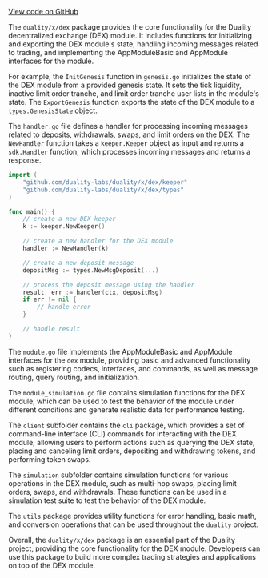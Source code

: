 [View code on GitHub](https://github.com/duality-labs/duality/utodoc/docs/json/x/dex)

The `duality/x/dex` package provides the core functionality for the Duality decentralized exchange (DEX) module. It includes functions for initializing and exporting the DEX module's state, handling incoming messages related to trading, and implementing the AppModuleBasic and AppModule interfaces for the module.

For example, the `InitGenesis` function in `genesis.go` initializes the state of the DEX module from a provided genesis state. It sets the tick liquidity, inactive limit order tranche, and limit order tranche user lists in the module's state. The `ExportGenesis` function exports the state of the DEX module to a `types.GenesisState` object.

The `handler.go` file defines a handler for processing incoming messages related to deposits, withdrawals, swaps, and limit orders on the DEX. The `NewHandler` function takes a `keeper.Keeper` object as input and returns a `sdk.Handler` function, which processes incoming messages and returns a response.

```go
import (
    "github.com/duality-labs/duality/x/dex/keeper"
    "github.com/duality-labs/duality/x/dex/types"
)

func main() {
    // create a new DEX keeper
    k := keeper.NewKeeper()

    // create a new handler for the DEX module
    handler := NewHandler(k)

    // create a new deposit message
    depositMsg := types.NewMsgDeposit(...)

    // process the deposit message using the handler
    result, err := handler(ctx, depositMsg)
    if err != nil {
        // handle error
    }

    // handle result
}
```

The `module.go` file implements the AppModuleBasic and AppModule interfaces for the `dex` module, providing basic and advanced functionality such as registering codecs, interfaces, and commands, as well as message routing, query routing, and initialization.

The `module_simulation.go` file contains simulation functions for the DEX module, which can be used to test the behavior of the module under different conditions and generate realistic data for performance testing.

The `client` subfolder contains the `cli` package, which provides a set of command-line interface (CLI) commands for interacting with the DEX module, allowing users to perform actions such as querying the DEX state, placing and canceling limit orders, depositing and withdrawing tokens, and performing token swaps.

The `simulation` subfolder contains simulation functions for various operations in the DEX module, such as multi-hop swaps, placing limit orders, swaps, and withdrawals. These functions can be used in a simulation test suite to test the behavior of the DEX module.

The `utils` package provides utility functions for error handling, basic math, and conversion operations that can be used throughout the `duality` project.

Overall, the `duality/x/dex` package is an essential part of the Duality project, providing the core functionality for the DEX module. Developers can use this package to build more complex trading strategies and applications on top of the DEX module.
